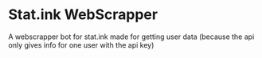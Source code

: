 # Stat.ink WebScrapper
 A webscrapper bot for stat.ink made for getting user data (because the api only gives info for one user with the api key)
